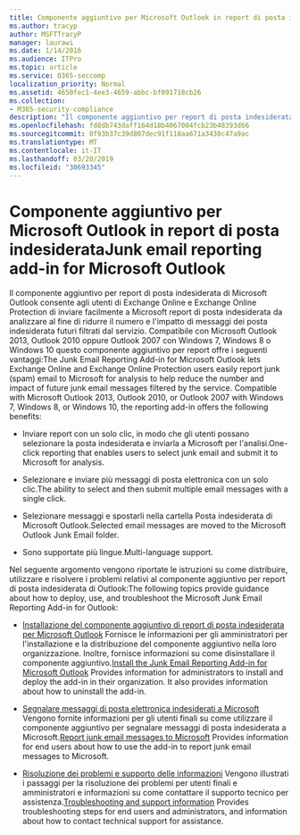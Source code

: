 ```yaml
---
title: Componente aggiuntivo per Microsoft Outlook in report di posta indesiderata
ms.author: tracyp
author: MSFTTracyP
manager: laurawi
ms.date: 1/14/2016
ms.audience: ITPro
ms.topic: article
ms.service: O365-seccomp
localization_priority: Normal
ms.assetid: 4650fec1-4ee3-4659-abbc-bf091718cb26
ms.collection:
- M365-security-compliance
description: "Il componente aggiuntivo per report di posta indesiderata di Microsoft Outlook consente agli utenti di Exchange Online e Exchange Online Protection di inviare facilmente a Microsoft report di posta indesiderata da analizzare al fine di ridurre il numero e l'impatto di messaggi dei posta indesiderata futuri filtrati dal servizio. Compatibile con Microsoft Outlook 2013, Outlook 2010 oppure Outlook 2007 con Windows 7, Windows 8 o Windows 10 questo componente aggiuntivo per report offre i seguenti vantaggi:"
ms.openlocfilehash: fd8db743daff164d18b4067004fcb23b48393d66
ms.sourcegitcommit: 0f93b37c39d807dec91f118aa671a3430c47a9ac
ms.translationtype: MT
ms.contentlocale: it-IT
ms.lasthandoff: 03/20/2019
ms.locfileid: "30693345"
---
```

# <a name="junk-email-reporting-add-in-for-microsoft-outlook"></a><span data-ttu-id="87e40-104">Componente aggiuntivo per Microsoft Outlook in report di posta indesiderata</span><span class="sxs-lookup"><span data-stu-id="87e40-104">Junk email reporting add-in for Microsoft Outlook</span></span>

<span data-ttu-id="87e40-p102">Il componente aggiuntivo per report di posta indesiderata di Microsoft Outlook consente agli utenti di Exchange Online e Exchange Online Protection di inviare facilmente a Microsoft report di posta indesiderata da analizzare al fine di ridurre il numero e l'impatto di messaggi dei posta indesiderata futuri filtrati dal servizio. Compatibile con Microsoft Outlook 2013, Outlook 2010 oppure Outlook 2007 con Windows 7, Windows 8 o Windows 10 questo componente aggiuntivo per report offre i seguenti vantaggi:</span><span class="sxs-lookup"><span data-stu-id="87e40-p102">The Junk Email Reporting Add-in for Microsoft Outlook lets Exchange Online and Exchange Online Protection users easily report junk (spam) email to Microsoft for analysis to help reduce the number and impact of future junk email messages filtered by the service. Compatible with Microsoft Outlook 2013, Outlook 2010, or Outlook 2007 with Windows 7, Windows 8, or Windows 10, the reporting add-in offers the following benefits:</span></span>
  
- <span data-ttu-id="87e40-107">Inviare report con un solo clic, in modo che gli utenti possano selezionare la posta indesiderata e inviarla a Microsoft per l'analisi.</span><span class="sxs-lookup"><span data-stu-id="87e40-107">One-click reporting that enables users to select junk email and submit it to Microsoft for analysis.</span></span>
    
- <span data-ttu-id="87e40-108">Selezionare e inviare più messaggi di posta elettronica con un solo clic.</span><span class="sxs-lookup"><span data-stu-id="87e40-108">The ability to select and then submit multiple email messages with a single click.</span></span>
    
- <span data-ttu-id="87e40-109">Selezionare messaggi e spostarli nella cartella Posta indesiderata di Microsoft Outlook.</span><span class="sxs-lookup"><span data-stu-id="87e40-109">Selected email messages are moved to the Microsoft Outlook Junk Email folder.</span></span>
    
- <span data-ttu-id="87e40-110">Sono supportate più lingue.</span><span class="sxs-lookup"><span data-stu-id="87e40-110">Multi-language support.</span></span>
    
<span data-ttu-id="87e40-111">Nel seguente argomento vengono riportate le istruzioni su come distribuire, utilizzare e risolvere i problemi relativi al componente aggiuntivo per report di posta indesiderata di Outlook:</span><span class="sxs-lookup"><span data-stu-id="87e40-111">The following topics provide guidance about how to deploy, use, and troubleshoot the Microsoft Junk Email Reporting Add-in for Outlook:</span></span>
  
- <span data-ttu-id="87e40-p103">[Installazione del componente aggiuntivo di report di posta indesiderata per Microsoft Outlook](install-the-junk-email-reporting-add-in-for-microsoft-outlook.md) Fornisce le informazioni per gli amministratori per l'installazione e la distribuzione del componente aggiuntivo nella loro organizzazione. Inoltre, fornisce informazioni su come disinstallare il componente aggiuntivo.</span><span class="sxs-lookup"><span data-stu-id="87e40-p103">[Install the Junk Email Reporting Add-in for Microsoft Outlook](install-the-junk-email-reporting-add-in-for-microsoft-outlook.md) Provides information for administrators to install and deploy the add-in in their organization. It also provides information about how to uninstall the add-in.</span></span> 
    
- <span data-ttu-id="87e40-114">[Segnalare messaggi di posta elettronica indesiderati a Microsoft](report-junk-email-messages-to-microsoft.md) Vengono fornite informazioni per gli utenti finali su come utilizzare il componente aggiuntivo per segnalare messaggi di posta indesiderata a Microsoft.</span><span class="sxs-lookup"><span data-stu-id="87e40-114">[Report junk email messages to Microsoft](report-junk-email-messages-to-microsoft.md) Provides information for end users about how to use the add-in to report junk email messages to Microsoft.</span></span> 
    
- <span data-ttu-id="87e40-115">[Risoluzione dei problemi e supporto delle informazioni](troubleshooting-and-support-information.md) Vengono illustrati i passaggi per la risoluzione dei problemi per utenti finali e amministratori e informazioni su come contattare il supporto tecnico per assistenza.</span><span class="sxs-lookup"><span data-stu-id="87e40-115">[Troubleshooting and support information](troubleshooting-and-support-information.md) Provides troubleshooting steps for end users and administrators, and information about how to contact technical support for assistance.</span></span> 
    

